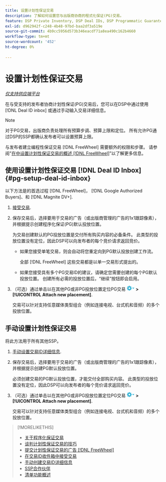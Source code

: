```yaml
---
title: 设置计划性保证交易
description: 了解如何设置您与出版商协商的程式化保证(PG)交易。
feature: DSP Private Inventory, DSP Deal IDs, DSP Programmatic Guaranteed Deals
exl-id: d962942f-c248-4b48-97bd-baa2df3a519e
source-git-commit: 4b9cc5956d573b346eacdf71a8ea490c162b4660
workflow-type: tm+mt
source-wordcount: '452'
ht-degree: 0%

---
```


# 设置计划性保证交易

*[仅支持供应端平台](programmatic-guaranteed-about.md)*

在与受支持的发布者协商计划性保证(PG)交易后，您可以在DSP中通过使用 [!DNL Deal ID inbox] 或通过手动输入交易详细信息。

>[!NOTE]
>
> 对于PG交易，出版商负责处理所有预算步调、预算上限和定位。 所有允许PG通过DSP的SSP都确认发布者可以设置预算上限。
>
> 与发布者建立编程性保证交易 [!DNL FreeWheel] 需要额外的权限和步骤。 请参阅&quot;[在中设置计划性保证交易的概述 [!DNL FreeWheel]](freewheel-overview.md)”以了解更多信息。

## 使用设置计划性保证交易 [!DNL Deal ID Inbox] {#pg-setup-deal-id-inbox}

以下方法是的首选过程 [!DNL FreeWheel]， [!DNL Google Authorized Buyers]、和 [!DNL Magnite DV+].

1. [接受交易](deal-id-inbox-accept.md).

1. 保存交易后，选择要用于交易的广告（或出版商管理的广告的1x1跟踪像素），并根据提示创建程序化保证(PG)默认投放位置。

   为交易创建默认的PG投放位置是交付所有购买内容的必备条件。 此类型的投放位置没有定位，因此DSP可以向发布者的每个竞价请求返回竞价。

   * 如果您接受单笔交易，则会自动将您重定向到PG默认投放创建工作流。

     全部 [!DNL FreeWheel] 这些交易都是以单一交易形式提出的。

   * 如果您接受具有多个PG交易ID的建议，请确定您需要创建的每个PG默认投放位置。 创建所有必需的投放位置后，“继续”按钮即会启用。

1. （可选）通过单击以在其他PG或非PG投放位置定位PG交易 ![“选项”菜单](/help/dsp/assets/options-menu.png) **>[!UICONTROL Attach new placement]**.

   交易可以针对支持任意媒体类型组合（例如连接电视、台式机和音频）的多个投放位置。

## 手动设置计划性保证交易

将此方法用于所有其他SSP。

1. [手动设置交易ID详细信息](deal-id-create.md).

1. 保存交易后，选择要用于交易的广告（或出版商管理的广告的1x1跟踪像素），并根据提示创建PG默认投放位置。

   必须创建交易的PG默认投放位置，才能交付全部购买内容。 此类型的投放位置没有定位，因此DSP可以向发布者的每个竞价请求返回竞价。

1. （可选）通过单击以在其他PG或非PG投放位置定位PG交易 ![“选项”菜单](/help/dsp/assets/options-menu.png) **>[!UICONTROL Attach new placement]**.

   交易可以针对支持任意媒体类型组合（例如连接电视、台式机和音频）的多个投放位置。

>[!MORELIKETHIS]
>
>* [关于程序化保证交易](programmatic-guaranteed-about.md)
>* [谈判计划性保证交易的技巧](/help/dsp/inventory/programmatic-guaranteed-tips.md)
>* [提交计划性保证交易的广告 [!DNL FreeWheel]](freewheel-submit.md)
>* [在交易ID收件箱中接受交易](deal-id-inbox-accept.md)
>* [手动创建交易ID详细信息](deal-id-create.md)
>* [SSP合作伙伴](ssp-partners.md)
>* [清单功能概述](inventory-overview.md)
